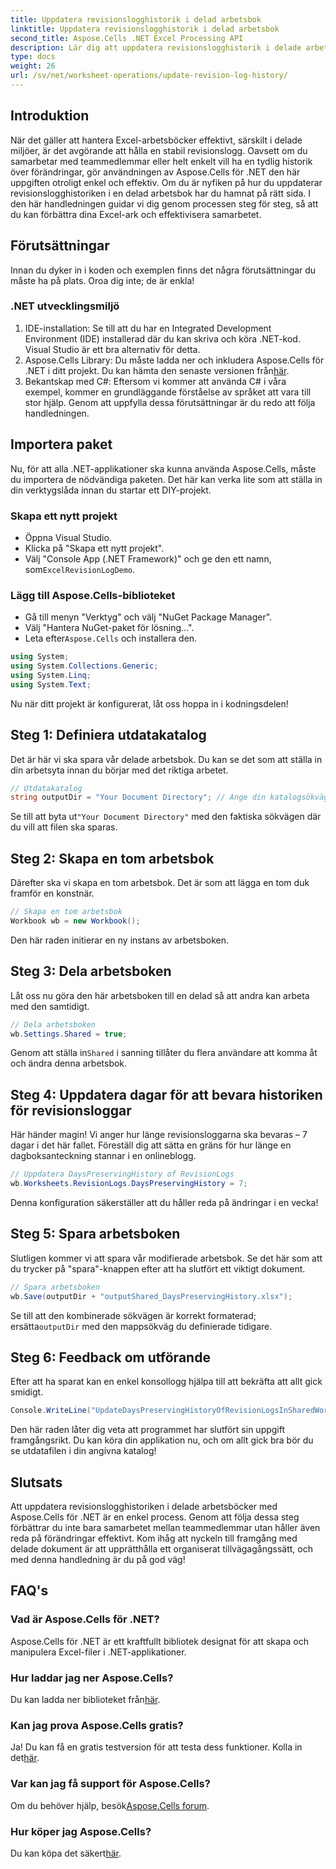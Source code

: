 ```yaml
---
title: Uppdatera revisionslogghistorik i delad arbetsbok
linktitle: Uppdatera revisionslogghistorik i delad arbetsbok
second_title: Aspose.Cells .NET Excel Processing API
description: Lär dig att uppdatera revisionslogghistorik i delade arbetsböcker med Aspose.Cells för .NET. Förenkla samarbetet och upprätthåll tydliga dokumentregister.
type: docs
weight: 26
url: /sv/net/worksheet-operations/update-revision-log-history/
---
```

## Introduktion
När det gäller att hantera Excel-arbetsböcker effektivt, särskilt i delade miljöer, är det avgörande att hålla en stabil revisionslogg. Oavsett om du samarbetar med teammedlemmar eller helt enkelt vill ha en tydlig historik över förändringar, gör användningen av Aspose.Cells för .NET den här uppgiften otroligt enkel och effektiv. Om du är nyfiken på hur du uppdaterar revisionslogghistoriken i en delad arbetsbok har du hamnat på rätt sida. I den här handledningen guidar vi dig genom processen steg för steg, så att du kan förbättra dina Excel-ark och effektivisera samarbetet.
## Förutsättningar
Innan du dyker in i koden och exemplen finns det några förutsättningar du måste ha på plats. Oroa dig inte; de är enkla!
### .NET utvecklingsmiljö
1. IDE-installation: Se till att du har en Integrated Development Environment (IDE) installerad där du kan skriva och köra .NET-kod. Visual Studio är ett bra alternativ för detta.
2.  Aspose.Cells Library: Du måste ladda ner och inkludera Aspose.Cells för .NET i ditt projekt. Du kan hämta den senaste versionen från[här](https://releases.aspose.com/cells/net/).
3. Bekantskap med C#: Eftersom vi kommer att använda C# i våra exempel, kommer en grundläggande förståelse av språket att vara till stor hjälp.
Genom att uppfylla dessa förutsättningar är du redo att följa handledningen.
## Importera paket
Nu, för att alla .NET-applikationer ska kunna använda Aspose.Cells, måste du importera de nödvändiga paketen. Det här kan verka lite som att ställa in din verktygslåda innan du startar ett DIY-projekt.
### Skapa ett nytt projekt
- Öppna Visual Studio.
- Klicka på "Skapa ett nytt projekt".
-  Välj "Console App (.NET Framework)" och ge den ett namn, som`ExcelRevisionLogDemo`.
### Lägg till Aspose.Cells-biblioteket
- Gå till menyn "Verktyg" och välj "NuGet Package Manager".
- Välj "Hantera NuGet-paket för lösning...".
-  Leta efter`Aspose.Cells` och installera den.
```csharp
using System;
using System.Collections.Generic;
using System.Linq;
using System.Text;
```
Nu när ditt projekt är konfigurerat, låt oss hoppa in i kodningsdelen!
## Steg 1: Definiera utdatakatalog
Det är här vi ska spara vår delade arbetsbok. Du kan se det som att ställa in din arbetsyta innan du börjar med det riktiga arbetet.
```csharp
// Utdatakatalog
string outputDir = "Your Document Directory"; // Ange din katalogsökväg
```
 Se till att byta ut`"Your Document Directory"` med den faktiska sökvägen där du vill att filen ska sparas. 
## Steg 2: Skapa en tom arbetsbok
Därefter ska vi skapa en tom arbetsbok. Det är som att lägga en tom duk framför en konstnär.
```csharp
// Skapa en tom arbetsbok
Workbook wb = new Workbook();
```
Den här raden initierar en ny instans av arbetsboken. 
## Steg 3: Dela arbetsboken
Låt oss nu göra den här arbetsboken till en delad så att andra kan arbeta med den samtidigt. 
```csharp
// Dela arbetsboken
wb.Settings.Shared = true;
```
 Genom att ställa in`Shared` i sanning tillåter du flera användare att komma åt och ändra denna arbetsbok.
## Steg 4: Uppdatera dagar för att bevara historiken för revisionsloggar
Här händer magin! Vi anger hur länge revisionsloggarna ska bevaras – 7 dagar i det här fallet. Föreställ dig att sätta en gräns för hur länge en dagboksanteckning stannar i en onlineblogg. 
```csharp
// Uppdatera DaysPreservingHistory of RevisionLogs
wb.Worksheets.RevisionLogs.DaysPreservingHistory = 7;
```
Denna konfiguration säkerställer att du håller reda på ändringar i en vecka!
## Steg 5: Spara arbetsboken
Slutligen kommer vi att spara vår modifierade arbetsbok. Se det här som att du trycker på "spara"-knappen efter att ha slutfört ett viktigt dokument.
```csharp
// Spara arbetsboken
wb.Save(outputDir + "outputShared_DaysPreservingHistory.xlsx");
```
 Se till att den kombinerade sökvägen är korrekt formaterad; ersätta`outputDir` med den mappsökväg du definierade tidigare.
## Steg 6: Feedback om utförande
Efter att ha sparat kan en enkel konsollogg hjälpa till att bekräfta att allt gick smidigt. 
```csharp
Console.WriteLine("UpdateDaysPreservingHistoryOfRevisionLogsInSharedWorkbook executed successfully.");
```
Den här raden låter dig veta att programmet har slutfört sin uppgift framgångsrikt. Du kan köra din applikation nu, och om allt gick bra bör du se utdatafilen i din angivna katalog!
## Slutsats
Att uppdatera revisionslogghistoriken i delade arbetsböcker med Aspose.Cells för .NET är en enkel process. Genom att följa dessa steg förbättrar du inte bara samarbetet mellan teammedlemmar utan håller även reda på förändringar effektivt. Kom ihåg att nyckeln till framgång med delade dokument är att upprätthålla ett organiserat tillvägagångssätt, och med denna handledning är du på god väg!
## FAQ's
### Vad är Aspose.Cells för .NET?
Aspose.Cells för .NET är ett kraftfullt bibliotek designat för att skapa och manipulera Excel-filer i .NET-applikationer.
### Hur laddar jag ner Aspose.Cells?
 Du kan ladda ner biblioteket från[här](https://releases.aspose.com/cells/net/).
### Kan jag prova Aspose.Cells gratis?
 Ja! Du kan få en gratis testversion för att testa dess funktioner. Kolla in det[här](https://releases.aspose.com/).
### Var kan jag få support för Aspose.Cells?
 Om du behöver hjälp, besök[Aspose.Cells forum](https://forum.aspose.com/c/cells/9).
### Hur köper jag Aspose.Cells?
 Du kan köpa det säkert[här](https://purchase.aspose.com/buy).
